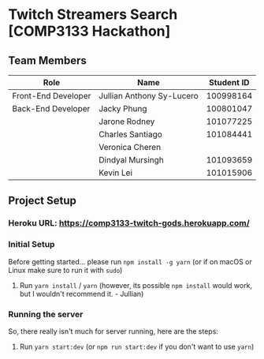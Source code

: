 # Twitch Streamers Search [COMP3133 Hackathon]
## Team Members
| Role | Name | Student ID |
| -------- | -------- | -------- |
| Front-End Developer  | Jullian Anthony Sy-Lucero  | 100998164 |
| Back-End Developer | Jacky Phung | 100801047 |
| | Jarone Rodney | 101077225 |
| | Charles Santiago | 101084441 |
| | Veronica Cheren | |
| | Dindyal Mursingh | 101093659 |
| | Kevin Lei | 101015906 |
## Project Setup
### Heroku URL: https://comp3133-twitch-gods.herokuapp.com/
### Initial Setup
Before getting started... please run `npm install -g yarn` (or if on macOS or Linux make sure to run it with `sudo`)
1. Run `yarn install` / `yarn` (however, its possible `npm install` would work, but I wouldn't recommend it. - Jullian)
### Running the server
So, there really isn't much for server running, here are the steps:
1. Run `yarn start:dev` (or `npm run start:dev` if you don't want to use `yarn`)